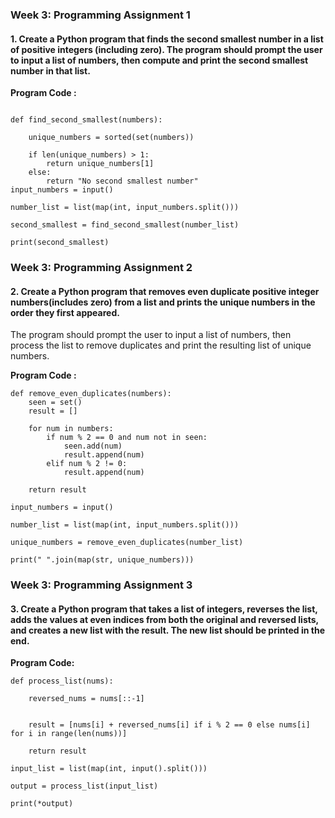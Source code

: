 ### Week 3: Programming Assignment 1
#### 1. Create a Python program that finds the second smallest number in a list of positive integers (including zero). The program should prompt the user to input a list of numbers, then compute and print the second smallest number in that list.

**Program Code :**
```

def find_second_smallest(numbers):

    unique_numbers = sorted(set(numbers))
    
    if len(unique_numbers) > 1:
        return unique_numbers[1]
    else:
        return "No second smallest number"
input_numbers = input()

number_list = list(map(int, input_numbers.split()))

second_smallest = find_second_smallest(number_list)

print(second_smallest)
```

### Week 3: Programming Assignment 2
#### 2. Create a Python program that removes even duplicate positive integer numbers(includes zero) from a list and prints the unique numbers in the order they first appeared.
The program should prompt the user to input a list of numbers, then process the list to remove duplicates and print the resulting list of unique numbers.

**Program Code :**
```
def remove_even_duplicates(numbers):
    seen = set()
    result = []
    
    for num in numbers:
        if num % 2 == 0 and num not in seen:
            seen.add(num)
            result.append(num)
        elif num % 2 != 0:
            result.append(num)
    
    return result

input_numbers = input()

number_list = list(map(int, input_numbers.split()))

unique_numbers = remove_even_duplicates(number_list)

print(" ".join(map(str, unique_numbers)))
```
### Week 3: Programming Assignment 3
#### 3. Create a Python program that takes a list of integers, reverses the list, adds the values at even indices from both the original and reversed lists, and creates a new list with the result. The new list should be printed in the end.

**Program Code:**
```
def process_list(nums):
    
    reversed_nums = nums[::-1]
    
    
    result = [nums[i] + reversed_nums[i] if i % 2 == 0 else nums[i] for i in range(len(nums))]
    
    return result

input_list = list(map(int, input().split()))

output = process_list(input_list)

print(*output)
```

